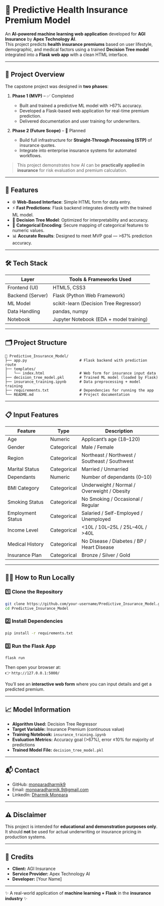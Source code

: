 # 🏥 Predictive Health Insurance Premium Model

An **AI-powered machine learning web application** developed for **AGI Insurance** by **Apex Technology AI**.  
This project predicts **health insurance premiums** based on user lifestyle, demographic, and medical factors using a trained **Decision Tree model** integrated into a **Flask web app** with a clean HTML interface.  

---  

## 📌 Project Overview  

The capstone project was designed in **two phases**:  

1. **Phase 1 (MVP)** – ✅ Completed  
   - Built and trained a predictive ML model with >67% accuracy.  
   - Developed a Flask-based web application for real-time premium prediction.  
   - Delivered documentation and user training for underwriters.  

2. **Phase 2 (Future Scope)** – 🚀 Planned  
   - Build full infrastructure for **Straight-Through Processing (STP)** of insurance quotes.  
   - Integrate into enterprise insurance systems for automated workflows.  

> This project demonstrates how AI can be **practically applied in insurance** for risk evaluation and premium calculation.  

---  

## 🚀 Features  

- 🌐 **Web-Based Interface**: Simple HTML form for data entry.  
- ⚡ **Fast Predictions**: Flask backend integrates directly with the trained ML model.  
- 🧠 **Decision Tree Model**: Optimized for interpretability and accuracy.  
- 🔐 **Categorical Encoding**: Secure mapping of categorical features to numeric values.  
- 📊 **Accurate Results**: Designed to meet MVP goal — >67% prediction accuracy.  

---  

## 🛠️ Tech Stack  

| Layer            | Tools & Frameworks Used               |  
|------------------|----------------------------------------|  
| Frontend (UI)    | HTML5, CSS3                           |  
| Backend (Server) | Flask (Python Web Framework)          |  
| ML Model         | scikit-learn (Decision Tree Regressor) |  
| Data Handling    | pandas, numpy                         |  
| Notebook         | Jupyter Notebook (EDA + model training)|  

---  

## 🗂️ Project Structure  

```
📁 Predictive_Insurance_Model/
├── app.py                        # Flask backend with prediction route  
├── templates/  
│   └── index.html                # Web form for insurance input data  
├── decision_tree_model.pkl       # Trained ML model (loaded by Flask)  
├── insurance_training.ipynb      # Data preprocessing + model training  
├── requirements.txt              # Dependencies for running the app  
└── README.md                     # Project documentation  
```  

---  

## 📋 Input Features  

| Feature             | Type       | Description                                   |  
|---------------------|------------|-----------------------------------------------|  
| Age                 | Numeric    | Applicant’s age (18–120)                     |  
| Gender              | Categorical| Male / Female                                |  
| Region              | Categorical| Northeast / Northwest / Southeast / Southwest |  
| Marital Status      | Categorical| Married / Unmarried                          |  
| Dependants          | Numeric    | Number of dependants (0–10)                  |  
| BMI Category        | Categorical| Underweight / Normal / Overweight / Obesity  |  
| Smoking Status      | Categorical| No Smoking / Occasional / Regular            |  
| Employment Status   | Categorical| Salaried / Self-Employed / Unemployed        |  
| Income Level        | Categorical| <10L / 10L–25L / 25L–40L / >40L               |  
| Medical History     | Categorical| No Disease / Diabetes / BP / Heart Disease   |  
| Insurance Plan      | Categorical| Bronze / Silver / Gold                       |  

---  

## 🧑‍💻 How to Run Locally  

### 1️⃣ Clone the Repository  

```bash
git clone https://github.com/your-username/Predictive_Insurance_Model.git
cd Predictive_Insurance_Model
```  

### 2️⃣ Install Dependencies  

```bash
pip install -r requirements.txt
```  

### 3️⃣ Run the Flask App  

```bash
flask run
```  

Then open your browser at:  
👉 `http://127.0.0.1:5000/`  

You’ll see an **interactive web form** where you can input details and get a predicted premium.  

---  

## 📈 Model Information  

- **Algorithm Used:** Decision Tree Regressor  
- **Target Variable:** Insurance Premium (continuous value)  
- **Training Notebook:** `insurance_training.ipynb`  
- **Evaluation Metrics:** Accuracy goal (>67%), error ≤10% for majority of predictions  
- **Trained Model File:** `decision_tree_model.pkl`  

---  

## 📬 Contact  

- GitHub: [monparadharmik9](https://github.com/monparadharmik9)  
- Email: monparadharmik.9@gmail.com  
- LinkedIn: [Dharmik Monpara](https://linkedin.com/in/dharmik-monpara-data-scientist)  

---  

## ⚠️ Disclaimer  

This project is intended for **educational and demonstration purposes only**.  
It should **not** be used for actual underwriting or insurance pricing in production systems.  

---  

## 🙏 Credits  

- **Client:** AGI Insurance  
- **Service Provider:** Apex Technology AI  
- **Developer:** [Your Name]  

---  

✨ A real-world application of **machine learning + Flask** in the **insurance industry** ✨  
